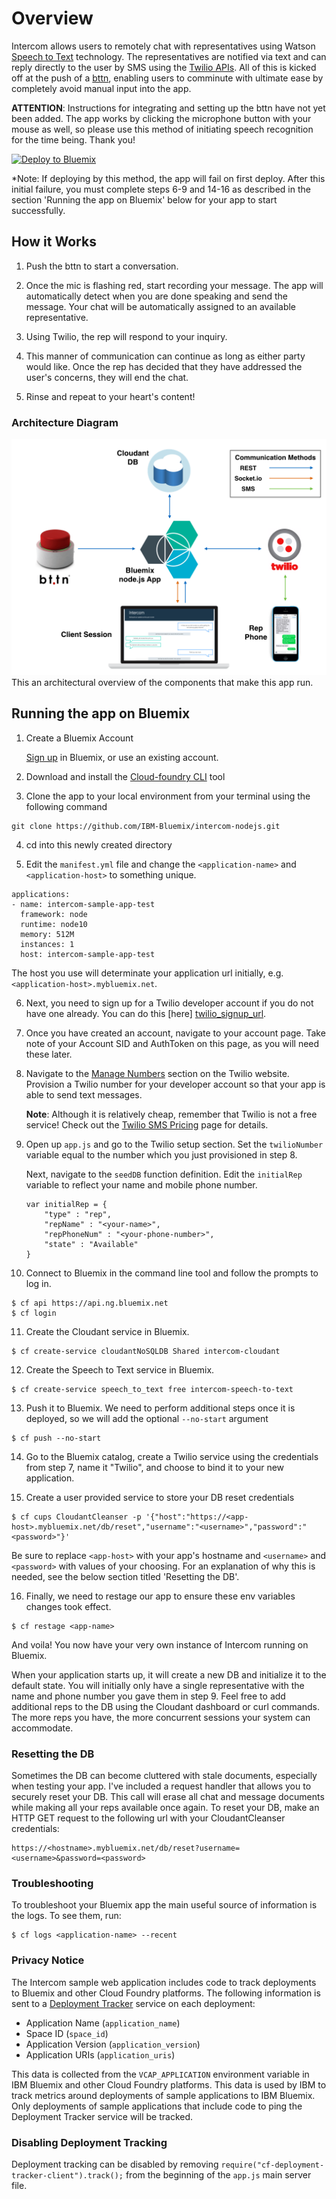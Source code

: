 # Overview

Intercom allows users to remotely chat with representatives using Watson [Speech to Text][speech_text_url] technology. The representatives are notified via text and can reply directly to the user by SMS using the [Twilio APIs][twilio_url]. All of this is kicked off at the push of a [bttn][bttn_url], enabling users to comminute with ultimate ease by completely avoid manual input into the app.

**ATTENTION**: Instructions for integrating and setting up the bttn have not yet been added. The app works by clicking the microphone button with your mouse as well, so please use this method of initiating speech recognition for the time being. Thank you!

[![Deploy to Bluemix](https://bluemix.net/deploy/button.png)](https://bluemix.net/deploy)

*Note: If deploying by this method, the app will fail on first deploy. After this initial failure, you must complete steps 6-9 and 14-16 as described in the section 'Running the app on Bluemix' below for your app to start successfully.

## How it Works

1. Push the bttn to start a conversation.

2. Once the mic is flashing red, start recording your message. The app will automatically detect when you are done speaking and send the message. Your chat will be automatically assigned to an available representative.

3. Using Twilio, the rep will respond to your inquiry.

4. This manner of communication can continue as long as either party would like. Once the rep has decided that they have addressed the user's concerns, they will end the chat.

5. Rinse and repeat to your heart's content!

### Architecture Diagram

<img src="./public/images/diagram.png" width="650px"><br>This an architectural overview of the components that make this app run.<br>

## Running the app on Bluemix

1. Create a Bluemix Account

    [Sign up][bluemix_signup_url] in Bluemix, or use an existing account.

2. Download and install the [Cloud-foundry CLI][cloud_foundry_url] tool

3. Clone the app to your local environment from your terminal using the following command

  ```
  git clone https://github.com/IBM-Bluemix/intercom-nodejs.git
  ```

4. cd into this newly created directory

5. Edit the `manifest.yml` file and change the `<application-name>` and `<application-host>` to something unique.

  ```
  applications:
  - name: intercom-sample-app-test
    framework: node
    runtime: node10
    memory: 512M
    instances: 1
    host: intercom-sample-app-test
  ```
  The host you use will determinate your application url initially, e.g. `<application-host>.mybluemix.net`.

6. Next, you need to sign up for a Twilio developer account if you do not have one already. You can do this [here] [twilio_signup_url].

7. Once you have created an account, navigate to your account page. Take note of your Account SID and AuthToken on this page, as you will need these later.

8. Navigate to the [Manage Numbers][twilio_numbers_url] section on the Twilio website. Provision a Twilio number for your developer account so that your app is able to send text messages.

	**Note**: Although it is relatively cheap, remember that Twilio is not a free service! Check out the [Twilio SMS Pricing][twilio_sms_pricing_url] page for details.

9. Open up `app.js` and go to the Twilio setup section. Set the `twilioNumber` variable equal to the number which you just provisioned in step 8.

	Next, navigate to the `seedDB` function definition. Edit the `initialRep` variable to reflect your name and mobile phone number.

	```
	var initialRep = {
    	"type" : "rep",
    	"repName" : "<your-name>",
    	"repPhoneNum" : "<your-phone-number>",
    	"state" : "Available"
    }
	```

10. Connect to Bluemix in the command line tool and follow the prompts to log in.
  
  ```
  $ cf api https://api.ng.bluemix.net
  $ cf login
  ```

11. Create the Cloudant service in Bluemix.
  
  ```
  $ cf create-service cloudantNoSQLDB Shared intercom-cloudant
  ```

12. Create the Speech to Text service in Bluemix.
  
  ```
  $ cf create-service speech_to_text free intercom-speech-to-text
  ```

13. Push it to Bluemix. We need to perform additional steps once it is deployed, so we will add the optional `--no-start` argument

  ```
  $ cf push --no-start
  ```

14. Go to the Bluemix catalog, create a Twilio service using the credentials from step 7, name it "Twilio", and choose to bind it to your new application.

15. Create a user provided service to store your DB reset credentials

  ```
  $ cf cups CloudantCleanser -p '{"host":"https://<app-host>.mybluemix.net/db/reset","username":"<username>","password":"<password>"}'
  ```
Be sure to replace `<app-host>` with your app's hostname and `<username>` and `<password>` with values of your choosing. For an explanation of why this is needed, see the below section titled 'Resetting the DB'.

16. Finally, we need to restage our app to ensure these env variables changes took effect.

  ```
  $ cf restage <app-name>
  ```

And voila! You now have your very own instance of Intercom running on Bluemix.

When your application starts up, it will create a new DB and initialize it to the default state. You will initially only have a single representative with the name and phone number you gave them in step 9. Feel free to add additional reps to the DB using the Cloudant dashboard or curl commands. The more reps you have, the more concurrent sessions your system can accommodate.

### Resetting the DB

Sometimes the DB can become cluttered with stale documents, especially when testing your app. I've included a request handler that allows you to securely reset your DB. This call will erase all chat and message documents while making all your reps available once again. To reset your DB, make an HTTP GET request to the following url with your CloudantCleanser credentials:

  ```
  https://<hostname>.mybluemix.net/db/reset?username=<username>&password=<password>
  ```

### Troubleshooting

To troubleshoot your Bluemix app the main useful source of information is the logs. To see them, run:

  ```
  $ cf logs <application-name> --recent
  ```

### Privacy Notice

The Intercom sample web application includes code to track deployments to Bluemix and other Cloud Foundry platforms. The following information is sent to a [Deployment Tracker][deploy_track_url] service on each deployment:

* Application Name (`application_name`)
* Space ID (`space_id`)
* Application Version (`application_version`)
* Application URIs (`application_uris`)

This data is collected from the `VCAP_APPLICATION` environment variable in IBM Bluemix and other Cloud Foundry platforms. This data is used by IBM to track metrics around deployments of sample applications to IBM Bluemix. Only deployments of sample applications that include code to ping the Deployment Tracker service will be tracked.

### Disabling Deployment Tracking

Deployment tracking can be disabled by removing `require("cf-deployment-tracker-client").track();` from the beginning of the `app.js` main server file.

[speech_text_url]: https://www.ibm.com/smarterplanet/us/en/ibmwatson/developercloud/speech-to-text.html
[twilio_signup_url]: https://www.twilio.com/try-twilio
[twilio_numbers_url]: https://www.twilio.com/user/account/phone-numbers/incoming
[twilio_sms_pricing_url]: https://www.twilio.com/sms/pricing
[twilio_url]: https://www.twilio.com/docs/api
[bttn_url]: http://bt.tn/
[bluemix_signup_url]: https://console.ng.bluemix.net/?cm_mmc=Display-GitHubReadMe-_-BluemixSampleApp-Intercom-_-Node-WatsonSpeechToText-_-BM-DevAd
[cloud_foundry_url]: https://github.com/cloudfoundry/cli
[deploy_track_url]: https://github.com/cloudant-labs/deployment-tracker